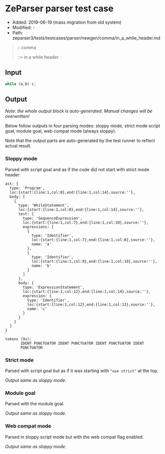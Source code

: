 # ZeParser parser test case

- Added: 2019-06-19 (mass migration from old system)
- Modified: -
- Path: zeparser3/tests/testcases/parser/newgen/comma/in_a_while_header.md

> :: comma
>
> ::> in a while header

## Input

`````js
while (a,b) c;
`````

## Output

_Note: the whole output block is auto-generated. Manual changes will be overwritten!_

Below follow outputs in four parsing modes: sloppy mode, strict mode script goal, module goal, web compat mode (always sloppy).

Note that the output parts are auto-generated by the test runner to reflect actual result.

### Sloppy mode

Parsed with script goal and as if the code did not start with strict mode header.

`````
ast: {
  type: 'Program',
  loc:{start:{line:1,col:0},end:{line:1,col:14},source:''},
  body: [
    {
      type: 'WhileStatement',
      loc:{start:{line:1,col:0},end:{line:1,col:14},source:''},
      test: {
        type: 'SequenceExpression',
        loc:{start:{line:1,col:7},end:{line:1,col:10},source:''},
        expressions: [
          {
            type: 'Identifier',
            loc:{start:{line:1,col:7},end:{line:1,col:8},source:''},
            name: 'a'
          },
          {
            type: 'Identifier',
            loc:{start:{line:1,col:9},end:{line:1,col:10},source:''},
            name: 'b'
          }
        ]
      },
      body: {
        type: 'ExpressionStatement',
        loc:{start:{line:1,col:12},end:{line:1,col:14},source:''},
        expression: {
          type: 'Identifier',
          loc:{start:{line:1,col:12},end:{line:1,col:13},source:''},
          name: 'c'
        }
      }
    }
  ]
}

tokens (9x):
       IDENT PUNCTUATOR IDENT PUNCTUATOR IDENT PUNCTUATOR IDENT
       PUNCTUATOR
`````

### Strict mode

Parsed with script goal but as if it was starting with `"use strict"` at the top.

_Output same as sloppy mode._

### Module goal

Parsed with the module goal.

_Output same as sloppy mode._

### Web compat mode

Parsed in sloppy script mode but with the web compat flag enabled.

_Output same as sloppy mode._
